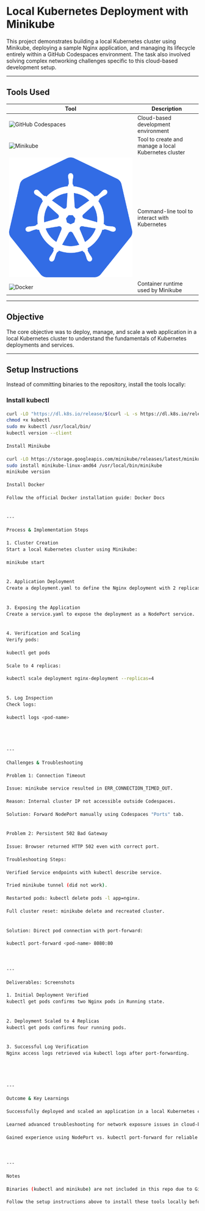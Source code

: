 # Local Kubernetes Deployment with Minikube

This project demonstrates building a local Kubernetes cluster using Minikube, deploying a sample Nginx application, and managing its lifecycle entirely within a GitHub Codespaces environment. The task also involved solving complex networking challenges specific to this cloud-based development setup.

---

## Tools Used

| Tool | Description |
|------|-------------|
| ![GitHub Codespaces](https://github.githubassets.com/images/modules/logos_page/GitHub-Mark.png) | Cloud-based development environment |
| ![Minikube](https://minikube.sigs.k8s.io/docs/images/logo.svg) | Tool to create and manage a local Kubernetes cluster |
| ![kubectl](https://raw.githubusercontent.com/kubernetes/kubernetes/master/logo/logo.png) | Command-line tool to interact with Kubernetes |
| ![Docker](https://www.docker.com/wp-content/uploads/2022/03/Moby-logo.png) | Container runtime used by Minikube |

---

## Objective

The core objective was to deploy, manage, and scale a web application in a local Kubernetes cluster to understand the fundamentals of Kubernetes deployments and services.

---

## Setup Instructions

Instead of committing binaries to the repository, install the tools locally:

### Install kubectl
```bash
curl -LO "https://dl.k8s.io/release/$(curl -L -s https://dl.k8s.io/release/stable.txt)/bin/linux/amd64/kubectl"
chmod +x kubectl
sudo mv kubectl /usr/local/bin/
kubectl version --client

Install Minikube

curl -LO https://storage.googleapis.com/minikube/releases/latest/minikube-linux-amd64
sudo install minikube-linux-amd64 /usr/local/bin/minikube
minikube version

Install Docker

Follow the official Docker installation guide: Docker Docs


---

Process & Implementation Steps

1. Cluster Creation
Start a local Kubernetes cluster using Minikube:

minikube start


2. Application Deployment
Create a deployment.yaml to define the Nginx deployment with 2 replicas.


3. Exposing the Application
Create a service.yaml to expose the deployment as a NodePort service.


4. Verification and Scaling
Verify pods:

kubectl get pods

Scale to 4 replicas:

kubectl scale deployment nginx-deployment --replicas=4


5. Log Inspection
Check logs:

kubectl logs <pod-name>




---

Challenges & Troubleshooting

Problem 1: Connection Timeout

Issue: minikube service resulted in ERR_CONNECTION_TIMED_OUT.

Reason: Internal cluster IP not accessible outside Codespaces.

Solution: Forward NodePort manually using Codespaces "Ports" tab.


Problem 2: Persistent 502 Bad Gateway

Issue: Browser returned HTTP 502 even with correct port.

Troubleshooting Steps:

Verified Service endpoints with kubectl describe service.

Tried minikube tunnel (did not work).

Restarted pods: kubectl delete pods -l app=nginx.

Full cluster reset: minikube delete and recreated cluster.


Solution: Direct pod connection with port-forward:

kubectl port-forward <pod-name> 8080:80



---

Deliverables: Screenshots

1. Initial Deployment Verified
kubectl get pods confirms two Nginx pods in Running state.


2. Deployment Scaled to 4 Replicas
kubectl get pods confirms four running pods.


3. Successful Log Verification
Nginx access logs retrieved via kubectl logs after port-forwarding.




---

Outcome & Key Learnings

Successfully deployed and scaled an application in a local Kubernetes cluster.

Learned advanced troubleshooting for network exposure issues in cloud-based environments.

Gained experience using NodePort vs. kubectl port-forward for reliable application access.



---

Notes

Binaries (kubectl and minikube) are not included in this repo due to GitHub file size limits.

Follow the setup instructions above to install these tools locally before running the project.


